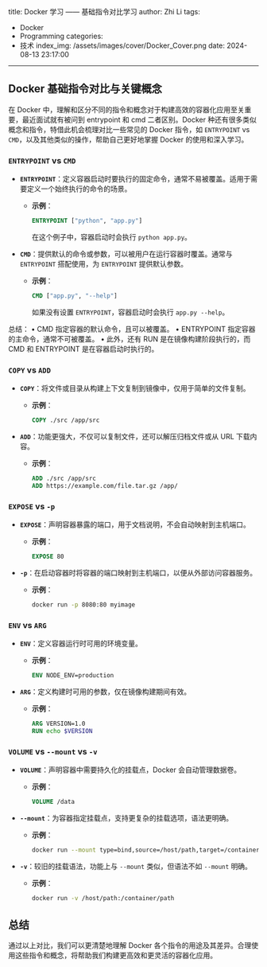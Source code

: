 title: Docker 学习 —— 基础指令对比学习
author: Zhi Li
tags:
  - Docker
  - Programming
categories:
  - 技术
index_img: /assets/images/cover/Docker_Cover.png
date: 2024-08-13 23:17:00
---

## Docker 基础指令对比与关键概念

在 Docker 中，理解和区分不同的指令和概念对于构建高效的容器化应用至关重要，最近面试就有被问到 entrypoint 和 cmd 二者区别。Docker 种还有很多类似概念和指令，特借此机会梳理对比一些常见的 Docker 指令，如 `ENTRYPOINT` vs `CMD`，以及其他类似的操作，帮助自己更好地掌握 Docker 的使用和深入学习。

### `ENTRYPOINT` vs `CMD`

- **`ENTRYPOINT`**：定义容器启动时要执行的固定命令，通常不易被覆盖。适用于需要定义一个始终执行的命令的场景。
  - **示例**：
    ```Dockerfile
    ENTRYPOINT ["python", "app.py"]
    ```
    在这个例子中，容器启动时会执行 `python app.py`。

- **`CMD`**：提供默认的命令或参数，可以被用户在运行容器时覆盖。通常与 `ENTRYPOINT` 搭配使用，为 `ENTRYPOINT` 提供默认参数。
  - **示例**：
    ```Dockerfile
    CMD ["app.py", "--help"]
    ```
    如果没有设置 `ENTRYPOINT`，容器启动时会执行 `app.py --help`。

总结：
    •	CMD 指定容器的默认命令，且可以被覆盖。
	•	ENTRYPOINT 指定容器的主命令，通常不可被覆盖。
    •	此外，还有 RUN 是在镜像构建阶段执行的，而 CMD 和 ENTRYPOINT 是在容器启动时执行的。

### `COPY` vs `ADD`

- **`COPY`**：将文件或目录从构建上下文复制到镜像中，仅用于简单的文件复制。
  - **示例**：
    ```Dockerfile
    COPY ./src /app/src
    ```

- **`ADD`**：功能更强大，不仅可以复制文件，还可以解压归档文件或从 URL 下载内容。
  - **示例**：
    ```Dockerfile
    ADD ./src /app/src
    ADD https://example.com/file.tar.gz /app/
    ```

### `EXPOSE` vs `-p`

- **`EXPOSE`**：声明容器暴露的端口，用于文档说明，不会自动映射到主机端口。
  - **示例**：
    ```Dockerfile
    EXPOSE 80
    ```

- **`-p`**：在启动容器时将容器的端口映射到主机端口，以便从外部访问容器服务。
  - **示例**：
    ```sh
    docker run -p 8080:80 myimage
    ```

### `ENV` vs `ARG`

- **`ENV`**：定义容器运行时可用的环境变量。
  - **示例**：
    ```Dockerfile
    ENV NODE_ENV=production
    ```

- **`ARG`**：定义构建时可用的参数，仅在镜像构建期间有效。
  - **示例**：
    ```Dockerfile
    ARG VERSION=1.0
    RUN echo $VERSION
    ```

### `VOLUME` vs `--mount` vs `-v`

- **`VOLUME`**：声明容器中需要持久化的挂载点，Docker 会自动管理数据卷。
  - **示例**：
    ```Dockerfile
    VOLUME /data
    ```

- **`--mount`**：为容器指定挂载点，支持更复杂的挂载选项，语法更明确。
  - **示例**：
    ```sh
    docker run --mount type=bind,source=/host/path,target=/container/path
    ```

- **`-v`**：较旧的挂载语法，功能上与 `--mount` 类似，但语法不如 `--mount` 明确。
  - **示例**：
    ```sh
    docker run -v /host/path:/container/path
    ```

## 总结

通过以上对比，我们可以更清楚地理解 Docker 各个指令的用途及其差异。合理使用这些指令和概念，将帮助我们构建更高效和更灵活的容器化应用。